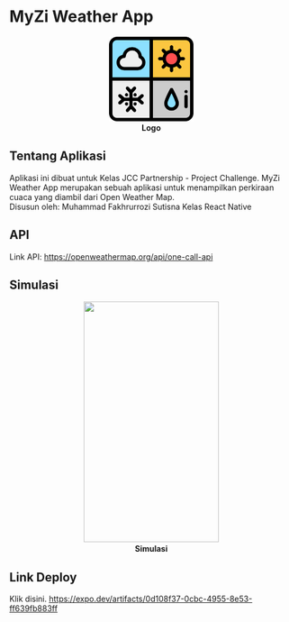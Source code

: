 # MyZi Weather App
<p align="center">
  <img src="https://github.com/mfakhru/my-weather-app/blob/master/src/img/weather.png" width="150" height="150">
  <br>
  <b>Logo</b>
</p>

## Tentang Aplikasi
Aplikasi ini dibuat untuk Kelas JCC Partnership - Project Challenge.
MyZi Weather App merupakan sebuah aplikasi untuk menampilkan perkiraan cuaca yang diambil dari Open Weather Map.  
Disusun oleh:
Muhammad Fakhrurrozi Sutisna
Kelas React Native

## API
Link API: https://openweathermap.org/api/one-call-api

## Simulasi
<p align="center">
  <img src="https://github.com/my-weather-app/src/img/weather.png" width="240" height="427">
  <br>
  <b>Simulasi</b>
</p>

## Link Deploy
Klik disini. https://expo.dev/artifacts/0d108f37-0cbc-4955-8e53-ff639fb883ff
